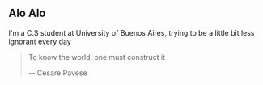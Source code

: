 ## Alo Alo
I'm a C.S student at University of Buenos Aires, trying to be a little bit less ignorant every day

> To know the world, one must construct it 
>
> -- Cesare Pavese
